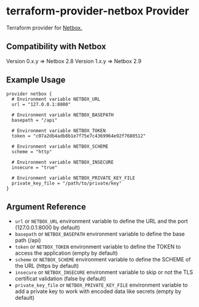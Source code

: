# terraform-provider-netbox Provider

Terraform provider for [Netbox.](https://netbox.readthedocs.io/en/stable/)

## Compatibility with Netbox

Version 0.x.y => Netbox 2.8
Version 1.x.y => Netbox 2.9

## Example Usage

```hcl
provider netbox {
  # Environment variable NETBOX_URL
  url = "127.0.0.1:8000"

  # Environment variable NETBOX_BASEPATH
  basepath = "/api"

  # Environment variable NETBOX_TOKEN
  token = "c07a2db4adb8b1e7f75e7c4369964e92f7680512"

  # Environment variable NETBOX_SCHEME
  scheme = "http"

  # Environment variable NETBOX_INSECURE
  insecure = "true"

  # Environment variable NETBOX_PRIVATE_KEY_FILE
  private_key_file = "/path/to/private/key"
}
```

## Argument Reference

* `url` or `NETBOX_URL` environment variable to define the URL and the port (127.0.0.1:8000 by default)
* `basepath` or `NETBOX_BASEPATH` environment variable to define the base path (/api)
* `token` or `NETBOX_TOKEN` environment variable to define the TOKEN to access the application (empty by default)
* `scheme` or `NETBOX_SCHEME` environment variable to define the SCHEME of the URL (https by default)
* `insecure` or `NETBOX_INSECURE` environment variable to skip or not the TLS certificat validation (false by default)
* `private_key_file` or `NETBOX_PRIVATE_KEY_FILE` environment variable to add a private key to work with encoded data like secrets (empty by default)
